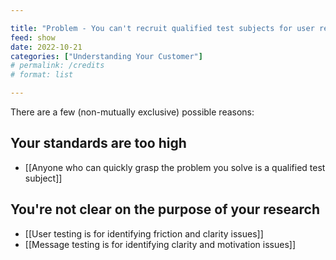 ```yaml
---

title: "Problem - You can't recruit qualified test subjects for user research"
feed: show
date: 2022-10-21
categories: ["Understanding Your Customer"]
# permalink: /credits
# format: list

---
```

There are a few (non-mutually exclusive) possible reasons:

## Your standards are too high
- [[Anyone who can quickly grasp the problem you solve is a qualified test subject]]

## You're not clear on the purpose of your research
- [[User testing is for identifying friction and clarity issues]]
- [[Message testing is for identifying clarity and motivation issues]]
